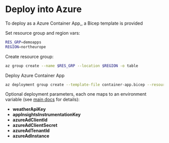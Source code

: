 # Deploy into Azure

To deploy as a Azure Container App,, a Bicep template is provided

Set resource group and region vars:

```bash
RES_GRP=demoapps
REGION=northeurope
```

Create resource group:

```bash
az group create --name $RES_GRP --location $REGION -o table
```

Deploy Azure Container App

```bash
az deployment group create --template-file container-app.bicep --resource-group $RES_GRP
```

Optional deployment parameters, each one maps to an environment variable (see [main docs](../#configuration) for details):

- **weatherApiKey**
- **appInsightsInstrumentationKey**
- **azureAdClientId**
- **azureAdClientSecret**
- **azureAdTenantId**
- **azureAdInstance**
